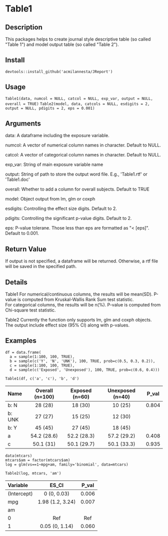 # Table1

## Description
This packages helps to create journal style descriptive table (so called "Table 1") and model output table (so called "Table 2"). 


## Install
`devtools::install_github('acmilannesta/JReport')`

## Usage
`Table1(data, numcol = NULL, catcol = NULL, exp_var, output = NULL, overall = TRUE)`
`Table2(model, data, catcols = NULL, esdigits = 2, output = NULL, pdigits = 2, eps = 0.001)`

## Arguments
data: A dataframe including the exposure variable.

numcol: A vector of numerical column names in character. Default to NULL.

catcol: A vector of categorical column names in character. Default to NULL.

exp_var: String of main exposure variable name

output: String of path to store the output word file. E.g., 'Table1.rtf' or 'Table1.doc'

overall: Whether to add a column for overall subjects. Default to TRUE

model: Object output from lm, glm or coxph

esdigits: Controlling the effect size digits. Default to 2.

pdigits: Controlling the significant p-value digits. Default to 2.

eps: P-value tolerane. Those less than eps are formatted as "< [eps]". Default to 0.001.

## Return Value
If output is not specified, a dataframe will be returned. Otherwise, a rtf file will be saved in the specified path.

## Details
Table1
For numerical/continuous columns, the results will be mean(SD). P-value is computed from Kruskal-Wallis Rank Sum test statistic.
<br/>For categorical columns, the results will be n(%). P-value is computed from Chi-square test statistic.

Table2
Currently the function only supports lm, glm and coxph objects. 
<br/>The output include effect size (95% CI) along with p-values. 

## Examples
```
df = data.frame(
  a = sample(1:100, 100, TRUE),
  b = sample(c('Y', 'N', 'UNK'), 100, TRUE, prob=c(0.5, 0.3, 0.2)),
  c = sample(1:100, 100, TRUE),
  d = sample(c('Exposed', 'Unexposed'), 100, TRUE, prob=c(0.6, 0.4)))

Table1(df, c('a', 'c'), 'b', 'd')
```

|Name |Overall (n=100) |Exposed (n=60) |Unexposed (n=40)  |   P_val
|:-------------|:-------------:|:-----:|:-----------:|:------------:|
|b: N      |   28 (28)       | 18 (30)        |  10 (25)    | 0.804|
|b: UNK    |   27 (27)    |    15 (25)        |  12 (30)||
|b: Y      |   45 (45)       | 27 (45)       |   18 (45)||
|a        |    54.2 (28.6)  |  52.2 (28.3)   |   57.2 (29.2) |0.408|
|c         |   50.1 (31)   | 50.1 (29.7)    |    50.1 (33.3) |0.935|


```
data(mtcars)
mtcars$am = factor(mtcars$am)
log = glm(vs==1~mpg+am, family='binomial', data=mtcars)

Table2(log, mtcars, 'am')
```
|Variable   |  ES_CI        |      P_val
  |:-------------|:-------------:|:-----:|
(Intercept)  |  0 (0, 0.03)  |      0.006
mpg     |       1.98 (1.2, 3.24)  | 0.007
am||
  0    |        Ref         |       Ref
  1     |       0.05 (0, 1.14)    | 0.060


